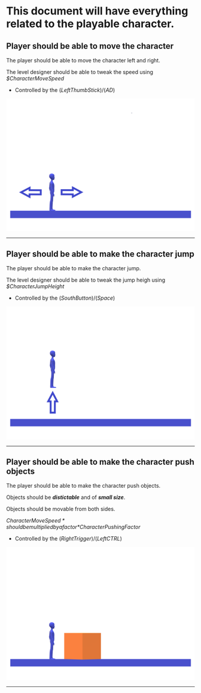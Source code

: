# This document will have everything related to the playable character.

## Player should be able to move the character

The player should be able to move the character left and right.

The level designer should be able to tweak the speed using *$CharacterMoveSpeed*

- Controlled by the $(Left ThumbStick)/(AD)$

![CharacterMovement](images/character-movment.png "Character Movement")

---

## Player should be able to make the character jump

The player should be able to make the character jump.

The level designer should be able to tweak the jump heigh using *$CharacterJumpHeight*

- Controlled by the $(South Button)/(Space)$

![CharacterJump](images/character-jump.png "Character Movement")

---

## Player should be able to make the character push objects

The player should be able to make the character push objects.

Objects should be ***distictable*** and of ***small size***.

Objects should be movable from both sides.

*$CharacterMoveSpeed* should be multiplied by a factor *$CharacterPushingFactor*

- Controlled by the $(Right Trigger)/(Left CTRL)$

![CharacterPushObject](images/character-push-object.png "Character Push Object")

---